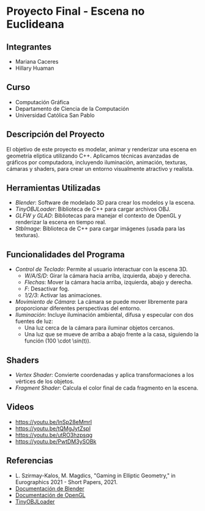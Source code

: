 # Proyecto Final - Escena no Euclideana
## Integrantes
- Mariana Caceres
- Hillary Huaman

## Curso
- Computación Gráfica
- Departamento de Ciencia de la Computación
- Universidad Católica San Pablo

## Descripción del Proyecto
El objetivo de este proyecto es modelar, animar y renderizar una escena en geometría elíptica utilizando C++. Aplicamos técnicas avanzadas de gráficos por computadora, incluyendo iluminación, animación, texturas, cámaras y shaders, para crear un entorno visualmente atractivo y realista.

## Herramientas Utilizadas
- *Blender*: Software de modelado 3D para crear los modelos y la escena.
- *TinyOBJLoader*: Biblioteca de C++ para cargar archivos OBJ.
- *GLFW y GLAD*: Bibliotecas para manejar el contexto de OpenGL y renderizar la escena en tiempo real.
- *StbImage*: Biblioteca de C++ para cargar imágenes (usada para las texturas).

## Funcionalidades del Programa
- *Control de Teclado*: Permite al usuario interactuar con la escena 3D.
  - *W/A/S/D*: Girar la cámara hacia arriba, izquierda, abajo y derecha.
  - *Flechas*: Mover la cámara hacia arriba, izquierda, abajo y derecha.
  - *F*: Desactivar fog.
  - *1/2/3*: Activar las animaciones.
- *Movimiento de Cámara*: La cámara se puede mover libremente para proporcionar diferentes perspectivas del entorno.
- *Iluminación*: Incluye iluminación ambiental, difusa y especular con dos fuentes de luz:
  - Una luz cerca de la cámara para iluminar objetos cercanos.
  - Una luz que se mueve de arriba a abajo frente a la casa, siguiendo la función \(100 \cdot \sin(t)\).

## Shaders
- *Vertex Shader*: Convierte coordenadas y aplica transformaciones a los vértices de los objetos.
- *Fragment Shader*: Calcula el color final de cada fragmento en la escena.

## Videos
- https://youtu.be/InSp28eMmrI
- https://youtu.be/tQMgJytZspI
- https://youtu.be/utRO3hzpsqg
- https://youtu.be/PwtDM3ySOBk

## Referencias
- L. Szirmay-Kalos, M. Magdics, "Gaming in Elliptic Geometry," in Eurographics 2021 - Short Papers, 2021.
- [Documentación de Blender](https://www.blender.org/documentation/)
- [Documentación de OpenGL](https://www.opengl.org/documentation/)
- [TinyOBJLoader](https://github.com/syoyo/tinyobjloader)
